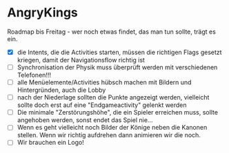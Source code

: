 AngryKings
==========

Roadmap bis Freitag - wer noch etwas findet, das man tun sollte, trägt es ein.

- [x] die Intents, die die Activities starten, müssen die richtigen Flags gesetzt kriegen, damit der Navigationsflow richtig ist
- [ ] Synchronisation der Physik muss überprüft werden mit verschiedenen Telefonen!!!
- [ ] alle Menüelemente/Activities hübsch machen mit Bildern und Hintergründen, auch die Lobby
- [ ] nach der Niederlage sollten die Punkte angezeigt werden, vielleicht sollte doch erst auf eine "Endgameactivity" gelenkt werden
- [ ] Die minimale "Zerstörungshöhe", die ein Spieler erreichen muss, sollte angehoben werden, sonst endet das Spiel nie...
- [ ] Wenn es geht vielleicht noch Bilder der Könige neben die Kanonen stellen. Wenn wir richtig aufdrehen dann animieren wir die noch.
- [ ] Wir brauchen ein Logo!
